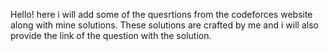 Hello! 
here i will add some of the quesrtions from the codeforces website along with mine solutions.
These solutions are crafted by me and i will also provide the link of the question with the solution.

